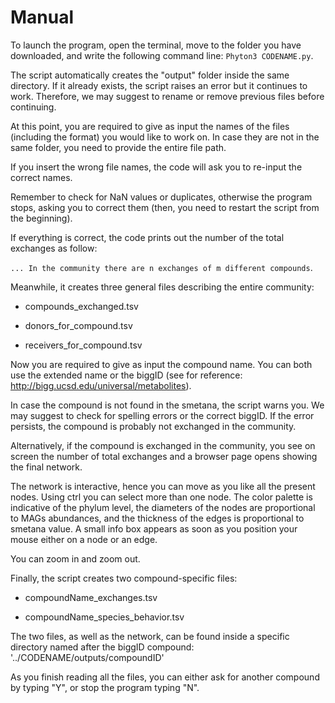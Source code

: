 # Manual

To launch the program, open the terminal, move to the folder you have downloaded, and write the following command line: `Phyton3 CODENAME.py`.

The script automatically creates the "output" folder inside the same directory. If it already exists, the script raises an error but it continues to work. Therefore, we may suggest to rename or remove previous files before continuing. 

At this point, you are required to give as input the names of the files (including the format) you would like to work on. In case they are not in the same folder, you need to provide the entire file path. 

If you insert the wrong file names, the code will ask you to re-input the correct names.

Remember to check for NaN values or duplicates, otherwise the program stops, asking you to correct them (then, you need to restart the script from the beginning). 

If everything is correct, the code prints out the number of the total exchanges as follow: 

`... In the community there are n exchanges of m different compounds`.

Meanwhile, it creates three general files describing the entire community:

-  compounds_exchanged.tsv

-  donors_for_compound.tsv

-  receivers_for_compound.tsv

Now you are required to give as input the compound name. You can both use the extended name or the biggID (see for reference: http://bigg.ucsd.edu/universal/metabolites). 

In case the compound is not found in the smetana, the script warns you. We may suggest to check for spelling errors or the correct biggID. If the error persists, the compound is probably not exchanged in the community. 

Alternatively, if the compound is exchanged in the community, you see on screen the number of total exchanges and a browser page opens showing the final network.

The network is interactive, hence you can move as you like all the present nodes. Using ctrl you can select more than one node. The color palette is indicative of the phylum level, the diameters of the nodes are proportional to MAGs abundances, and the thickness of the edges is proportional to smetana value. A small info box appears as soon as you position your mouse either on a node or an edge.
 
You can zoom in and zoom out. 

Finally, the script creates two compound-specific files: 

-  compoundName_exchanges.tsv

-  compoundName_species_behavior.tsv

The two files, as well as the network, can be found inside a specific directory named after the biggID compound: '../CODENAME/outputs/compoundID'

As you finish reading all the files, you can either ask for another compound by typing "Y", or stop the program typing "N".

